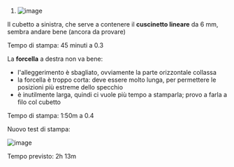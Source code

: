 1) ![image](https://github.com/jumpjack/heliostat/assets/1620953/6f445de9-fc84-4f1b-860d-8ed773a73b0c)

Il cubetto a sinistra, che serve a contenere il **cuscinetto lineare** da 6 mm, sembra andare bene (ancora da provare)

Tempo di stampa: 45 minuti a 0.3

La **forcella** a destra non va bene:
- l'alleggerimento è sbagliato, ovviamente la parte orizzontale collassa
- la forcella è troppo corta: deve essere molto lunga, per permettere le posizioni più estreme dello specchio
- è inutilmente larga, quindi ci vuole più tempo a stamparla; provo a farla a filo col cubetto

Tempo di stampa: 1:50m a 0.4

  
Nuovo test di stampa:

![image](https://github.com/jumpjack/heliostat/assets/1620953/1694ba30-d72d-469c-8e43-408ce19939a1)

Tempo previsto: 2h 13m
